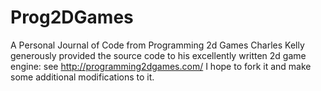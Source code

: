 Prog2DGames
===========

A Personal Journal of Code from Programming 2d Games
Charles Kelly generously provided the source code to his excellently written 2d game engine:
see http://programming2dgames.com/
I hope to fork it and make some additional modifications to it. 
